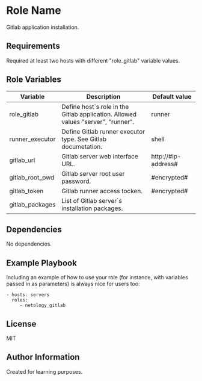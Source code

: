Role Name
=========

Gitlab application installation.  

Requirements
------------

Required at least two hosts with different "role_gitlab" variable values.  

Role Variables
--------------

| Variable        | Description                                                                      | Default value       |
|-----------------|----------------------------------------------------------------------------------|---------------------|
| role_gitlab     | Define host`s role in the Gitlab application. Allowed values "server", "runner". | runner              |
| runner_executor | Define Gitlab runner executor type. See Gitlab documetation.                     | shell               |
| gitlab_url      | Gitlab server web interface URL.                                                 | http://#ip-address# |
| gitlab_root_pwd | Gitlab server root user password.                                                | #encrypted#         |
| gitlab_token    | Gitlab runner access tocken.                                                     | #encrypted#         |
| gitlab_packages | List of Gitlab server`s installation packages.                                   |                     |


Dependencies
------------

No dependencies.

Example Playbook
----------------

Including an example of how to use your role (for instance, with variables passed in as parameters) is always nice for users too:

    - hosts: servers
      roles:
         - netology_gitlab

License
-------

MIT

Author Information
------------------

Created for learning purposes.
